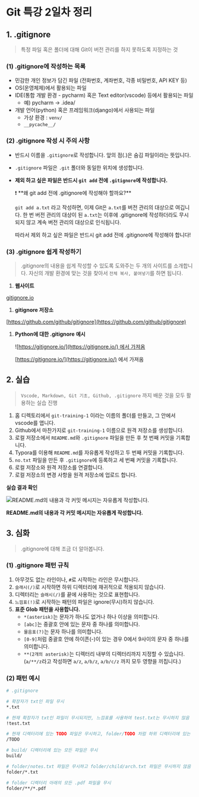 # Git 특강 2일차 정리

## 1. .gitignore

> 특정 파일 혹은 폴더에 대해 Git이 버전 관리를 하지 못하도록 지정하는 것
> 

### (1) .gitignore에 작성하는 목록

- 민감한 개인 정보가 담긴 파일 (전화번호, 계좌번호, 각종 비밀번호, API KEY 등)
- OS(운영체제)에서 활용되는 파일
- IDE(통합 개발 환경 - pycharm) 혹은 Text editor(vscode) 등에서 활용되는 파일
    - 예) pycharm -> .idea/
- 개발 언어(python) 혹은 프레임워크(django)에서 사용되는 파일
    - 가상 환경 : `venv/`
    - `__pycache__/`

### (2) .gitignore 작성 시 주의 사항

- 반드시 이름을 `.gitignore`로 작성합니다. 앞의 점(.)은 숨김 파일이라는 뜻입니다.
- `.gitignore` 파일은 `.git` 폴더와 동일한 위치에 생성합니다.
- **제외 하고 싶은 파일은 반드시 `git add` 전에 `.gitignore`에 작성합니다.**
  
    <aside>
    ❗ **왜 git add 전에 .gitignore에 작성해야 할까요?**
    
    `git add a.txt` 라고 작성하면, 이제 Git은 `a.txt`를 버전 관리의 대상으로 여깁니다.
    한 번 버전 관리의 대상이 된 `a.txt`는 이후에 .gitignore에 작성하더라도
    무시되지 않고 계속 버전 관리의 대상으로 인식됩니다.
    
    따라서 제외 하고 싶은 파일은 반드시 git add 전에 .gitignore에 작성해야 합니다!
    
    </aside>
    

### (3) .gitignore 쉽게 작성하기

> .gitignore의 내용을 쉽게 작성할 수 있도록 도와주는 두 개의 사이트를 소개합니다.
자신의 개발 환경에 맞는 것을 찾아서 `전체 복사, 붙여넣기`를 하면 됩니다.
> 
1. **웹사이트**

[gitignore.io](https://gitignore.io/)

1. **gitignore 저장소**

[https://github.com/github/gitignore](https://github.com/github/gitignore)

1. **Python에 대한 .gitignore 예시**
   
    ![[https://gitignore.io/](https://gitignore.io/) 에서 가져옴](https://s3-us-west-2.amazonaws.com/secure.notion-static.com/fd7bd601-9433-418a-b08e-7b027db9a301/Untitled.png)
    
    [https://gitignore.io/](https://gitignore.io/) 에서 가져옴

## 2. 실습

> `Vscode, Markdown, Git 기초, Github, .gitignore` 까지 배운 것을 모두 활용하는 실습 진행
> 
1. 홈 디렉토리에서 `git-training-1` 이라는 이름의 폴더를 만들고, 그 안에서 vscode를 엽니다.
2. Github에서 마찬가지로 `git-training-1` 이름으로 원격 저장소를 생성합니다.
3. 로컬 저장소에서 `README.md`와 `.gitignore` 파일을 만든 후 첫 번째 커밋을 기록합니다.
4. Typora를 이용해 `README.md`를 자유롭게 작성하고 두 번째 커밋을 기록합니다.
5. `no.txt` 파일을 만든 후 `.gitignore`에 등록하고 세 번째 커밋을 기록합니다.
6. 로컬 저장소와 원격 저장소를 연결합니다.
7. 로컬 저장소의 변경 사항을 원격 저장소에 업로드 합니다.

**실습 결과 확인**

![**README.md의 내용과 각 커밋 메시지는 자유롭게 작성합니다.**](https://s3-us-west-2.amazonaws.com/secure.notion-static.com/ab8a2e0b-2ea4-40e5-8016-248a596652f9/Untitled.png)

**README.md의 내용과 각 커밋 메시지는 자유롭게 작성합니다.**

## 3. 심화

> .gitignore에 대해 조금 더 알아봅니다.
> 

### (1) .gitignore 패턴 규칙

1. 아무것도 없는 라인이나, `#`로 시작하는 라인은 무시합니다.
2. `슬래시(/)`로 시작하면 하위 디렉터리에 재귀적으로 적용되지 않습니다.
3. 디렉터리는 `슬래시(/)`를 끝에 사용하는 것으로 표현합니다.
4. `느낌표(!)`로 시작하는 패턴의 파일은 ignore(무시)하지 않습니다.
5. **표준 Glob 패턴을 사용합니다.**
    - `*(asterisk)`는 문자가 하나도 없거나 하나 이상을 의미합니다.
    - `[abc]`는 중괄호 안에 있는 문자 중 하나를 의미합니다.
    - `물음표(?)`는 문자 하나를 의미합니다.
    - `[0-9]`처럼 중괄호 안에 하이픈(-)이 있는 경우 0에서 9사이의 문자 중 하나를 의미합니다.
    - `**(2개의 asterisk)`는 디렉터리 내부의 디렉터리까지 지정할 수 있습니다.
    (`a/**/z`라고 작성하면 `a/z`, `a/b/z`, `a/b/c/z` 까지 모두 영향을 끼칩니다.)

### (2) 패턴 예시

```bash
# .gitignore

# 확장자가 txt인 파일 무시
*.txt

# 현재 확장자가 txt인 파일이 무시되지만, 느낌표를 사용하여 test.txt는 무시하지 않음
!test.txt

# 현재 디렉터리에 있는 TODO 파일은 무시하고, folder/TODO 처럼 하위 디렉터리에 있는 파일은 무시하지 않음
/TODO

# build/ 디렉터리에 있는 모든 파일은 무시
build/

# folder/notes.txt 파일은 무시하고 folder/child/arch.txt 파일은 무시하지 않음
folder/*.txt

# folder 디렉터리 아래의 모든 .pdf 파일을 무시
folder/**/*.pdf
```